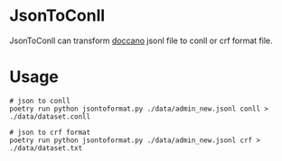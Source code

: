 # JsonToConll
JsonToConll can transform [doccano](https://github.com/doccano/doccano) jsonl file to conll or crf format file.

# Usage
```
# json to conll
poetry run python jsontoformat.py ./data/admin_new.jsonl conll > ./data/dataset.conll

# json to crf format
poetry run python jsontoformat.py ./data/admin_new.jsonl crf > ./data/dataset.txt
```

